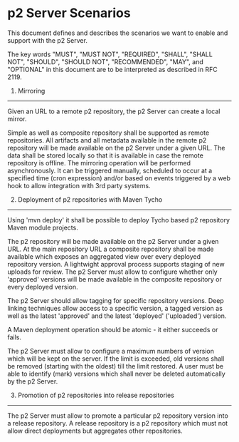 p2 Server Scenarios
===================

This document defines and describes the scenarios we want to enable and support with the p2 Server.

The key words "MUST", "MUST NOT", "REQUIRED", "SHALL", "SHALL NOT", "SHOULD", "SHOULD NOT", "RECOMMENDED", "MAY", and "OPTIONAL" in this document are to be interpreted as described in RFC 2119.



1. Mirroring
------------

Given an URL to a remote p2 repository, the p2 Server can create a local mirror. 

Simple as well as composite repository shall be supported as remote repositories. All artifacts and all metadata available in the remote p2 repository will be made available on the p2 Server under a given URL. The data shall be stored locally so that it is available in case the remote repository is offline. The mirroring operation will be performed asynchronously. It can be triggered manually, scheduled to occur at a specified time (cron expression) and/or based on events triggered by a web hook to allow integration with 3rd party systems.


2. Deployment of p2 repositories with Maven Tycho
-------------------------------------------------

Using 'mvn deploy' it shall be possible to deploy Tycho based p2 repository Maven module projects.

The p2 repository will be made available on the p2 Server under a given URL. At the main repository URL a composite repository shall be made available which exposes an aggregated view over every deployed repository version. A lightwight approval process supports staging of new uploads for review. The p2 Server must allow to configure whether only 'approved' versions will be made available in the composite repository or every deployed version. 

The p2 Server should allow tagging for specific repository versions. Deep linking techniques allow access to a specific version, a tagged version as well as the latest 'approved' and the latest 'deployed' ('uploaded') version. 

A Maven deployment operation should be atomic - it either succeeds or fails.

The p2 Server must allow to configure a maximum numbers of version which will be kept on the server. If the limit is exceeded, old versions shall be removed (starting with the oldest) till the limit restored. A user must be able to identify (mark) versions which shall never be deleted automatically by the p2 Server.


3. Promotion of p2 repositories into release repositories
---------------------------------------------------------

The p2 Server must allow to promote a particular p2 repository version into a release repository. A release repository is a p2 repository which must not allow direct deployments but aggregates other repositories.
